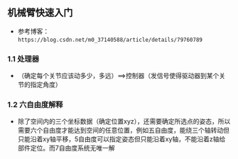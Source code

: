 ## 机械臂快速入门

+ 参考博客：`https://blog.csdn.net/m0_37140588/article/details/79760789`

### 1.1 处理器

+ （确定每个关节应该动多少，多远）==>控制器（发信号使得驱动器到某个关节的指定角度）

### 1.2 六自由度解释

+ 除了空间内的三个坐标数据（确定位置xyz），还需要确定所选点的姿态，所以需要六个自由度才能达到空间的任意位置，例如五自由度，能绕三个轴转动但只能沿着xy轴平移，5自由度可以指定姿态但只能沿着xy轴，不能沿着z轴给部件定位。而7自由度系统无唯一解